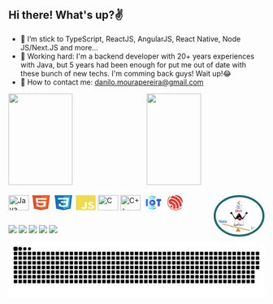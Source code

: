 ## Hi there! What's up?✌️

<!--
**danilo-moura-pereira/danilo-moura-pereira** is a ✨ _special_ ✨ repository because its `README.md` (this file) appears on your GitHub profile.

Here are some ideas to get you started:

- 🔭 I’m currently working on ...
- 🌱 I’m currently learning ...
- 👯 I’m looking to collaborate on ...
- 🤔 I’m looking for help with ...
- 💬 Ask me about ...
- 📫 How to reach me: ...
- 😄 Pronouns: ...
- ⚡ Fun fact: ...
-->

<!-- Introducing messages -->
- 🌱 I’m stick to TypeScript, ReactJS, AngularJS, React Native, Node JS/Next.JS and more...
- 💪 Working hard: I'm a backend developer with 20+ years experiences with Java, but 5 years had been enough for put me out of date with these bunch of new techs. I'm comming back guys! Wait up!😂
- 📩 How to contact me: danilo.mourapereira@gmail.com

<!-- Vercel panels - app and languages -->
<div style="display: inline_block">
  <a href="https://github.com/danilo-moura-pereira">
  <img align="right" height="180em" width="46%" src="https://github-readme-stats.vercel.app/api?username=danilo-moura-pereira&show_icons=true&theme=codeSTACKr&include_all_commits=true&count_private=true"/>
  <img height="180em" width="50%" src="https://github-readme-stats.vercel.app/api/top-langs/?username=danilo-moura-pereira&layout=compact&langs_count=7&theme=codeSTACKr"/>
</div>

<!-- Techs icons and Funny image-->
<div style="display: inline_block">
<br>
  <!-- Techs icons -->
  <a href="https://www.java.com/" target="_blank"><img align="center" height="30" width="40" src="https://cdn.jsdelivr.net/gh/devicons/devicon/icons/java/java-original.svg" title="Java" /></a>
  <a href="https://html5.org/" target="_blank"><img align="center" height="30" width="40" src="https://raw.githubusercontent.com/devicons/devicon/master/icons/html5/html5-original.svg" title="HTML 5" /></a>
  <a href="https://www.w3.org/Style/CSS/Overview.en.html" target="_blank"><img align="center" height="30" width="40" src="https://raw.githubusercontent.com/devicons/devicon/master/icons/css3/css3-original.svg" title="CSS 3" /></a>
  <a href="https://www.javascript.com/" target="_blank"><img align="center" height="30" width="40" src="https://raw.githubusercontent.com/devicons/devicon/master/icons/javascript/javascript-plain.svg" title="Java Script" /></a>
  <a href="https://www.iso.org/standard/74528.html" target="_blank"><img align="center" height="30" width="40" src="https://cdn.jsdelivr.net/gh/devicons/devicon/icons/c/c-original.svg" title="C" /></a>
  <a href="https://isocpp.org/" target="_blank"><img align="center" height="30" width="40" src="https://cdn.jsdelivr.net/gh/devicons/devicon/icons/cplusplus/cplusplus-original.svg" title="C++" /></a>
  <a href="https://www.internetsociety.org/iot/" target="_blank"><img align="center" height="30" width="40" src="images/iot_icon.png" title="IoT" /></a>
  <a href="https://docs.espressif.com/projects/esp-idf/en/latest/esp32/" target="_blank"><img align="center" height="30" width="40" src="images/espressif_icon.png" title="ESP IDF" /></a>
<!--  
  <a href="https://www.typescriptlang.org/" target="_blank"><img align="center" height="30" width="40" src="https://raw.githubusercontent.com/devicons/devicon/master/icons/typescript/typescript-plain.svg" title="TypeScript" /></a>
  <a href="https://reactjs.org/" target="_blank"><img align="center" height="30" width="40" src="https://raw.githubusercontent.com/devicons/devicon/master/icons/react/react-original.svg" title="React" /></a>
  <a href="https://angularjs.org/" target="_blank"><img align="center" height="30" width="40" src="https://cdn.jsdelivr.net/gh/devicons/devicon/icons/angularjs/angularjs-original.svg" title="AngularJS" /></a>
  <a href="https://nodejs.org/" target="_blank"><img align="center" height="30" width="40" src="https://cdn.jsdelivr.net/gh/devicons/devicon/icons/nodejs/nodejs-original.svg" title="Node.JS" /></a>
  <a href="https://redux.js.org/" target="_blank"><img align="center" height="30" width="40" src="https://cdn.jsdelivr.net/gh/devicons/devicon/icons/redux/redux-original.svg" title="Redux" /></a>
-->          
  <!-- Funny image -->
  <img align="right" height="102px" width="123px" style="max-width:100px; max-height:150px; width: auto; height: auto; border:4px solid #1b6b6f; padding:3.7px; border-radius:50%; box-sizing: border-box; margin: 0px;" src="https://github.com/danilo-moura-pereira/danilo-moura-pereira/blob/main/images/I-love_JAVA.png">
</div>

<!-- Horizontal rule -->
  ##

<!-- Social media buttons and Commits devourer snake -->
<div> 
  <!-- Social media buttons -->
  <a href="https://www.linkedin.com/in/danilo-moura-pereira/" target="_blank"><img src="https://img.shields.io/badge/-LinkedIn-%230077B5?style=for-the-badge&logo=linkedin&logoColor=white" target="_blank"></a> 
  <a href = "mailto:danilo.mourapereira@gmail.com"><img src="https://img.shields.io/badge/Gmail-D14836?style=for-the-badge&logo=gmail&logoColor=white" target="_blank"></a>
  <a href="https://studio.youtube.com/channel/UCFmYe4NBv74m5YR3Q36JW9A" target="_blank"><img src="https://img.shields.io/badge/YouTube-FF0000?style=for-the-badge&logo=youtube&logoColor=white" target="_blank"></a>
  <a href="https://www.instagram.com/danmouraofc/" target="_blank"><img src="https://img.shields.io/badge/-Instagram-%23E4405F?style=for-the-badge&logo=instagram&logoColor=white" target="_blank"></a>
<a href="https://wa.me/5577988233873?text=Hello%20Danilo!%20I'd%20like%20to%20talk%20with%20you%20about%20<write%20the%20topic%20you%20want%20to%20talk%20about%20with%20me>" target="_blank"><img src="https://img.shields.io/badge/WhatsApp-25D366?style=for-the-badge&logo=whatsapp&logoColor=white" target="_blank"></a>

  <!-- Commits devourer snake -->
  ![Snake animation](https://github.com/danilo-moura-pereira/danilo-moura-pereira/blob/output/github-contribution-grid-snake.svg)
</div>
